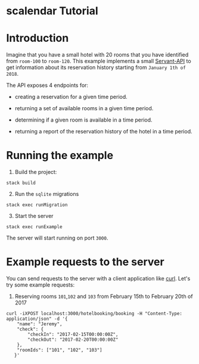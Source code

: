 # scalendar Tutorial


# Introduction

Imagine that you have a small hotel with 20 rooms that you have identified from
`room-100` to `room-120`. This example implements a small [Servant-API](https://haskell-servant.readthedocs.io/en/stable/)
to get information about its reservation history starting from `January 1th of 2018`.

The API exposes 4 endpoints for:

- creating a reservation for a given time period.

- returning a set of available rooms in a given time period.

- determining if a given room is available in a time period.

- returning a report of the reservation history of the hotel in a time period.


# Running the example

1. Build the project:

```
stack build
```

2. Run the `sqlite` migrations

```
stack exec runMigration
```

3. Start the server
```
stack exec runExample
```

The server will start running on port `3000`.


# Example requests to the server

You can send requests to the server with a client application like [curl](https://curl.haxx.se/). Let's
try some example requests:

1. Reserving rooms `101`,`102` and `103` from February 15th to February 20th of 2017

```
curl -iXPOST localhost:3000/hotelbooking/booking -H "Content-Type: application/json" -d '{
    "name": "Jeremy",
    "check": {
        "checkIn": "2017-02-15T00:00:00Z",
        "checkOut": "2017-02-20T00:00:00Z"
    },
    "roomIds": ["101", "102", "103"]
   }'
```
